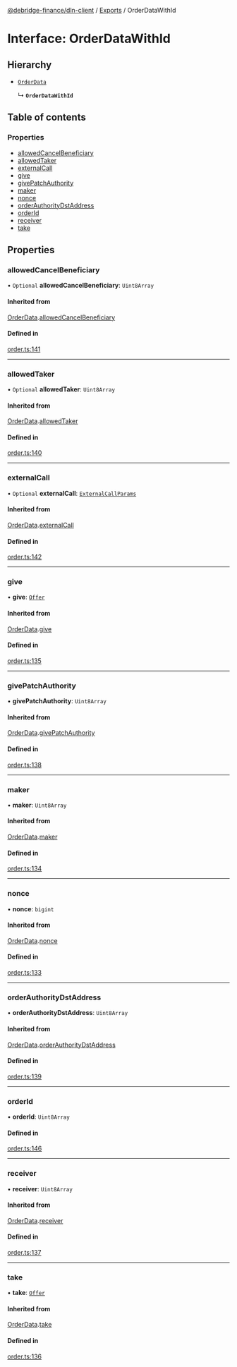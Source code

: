 [@debridge-finance/dln-client](../README.md) / [Exports](../modules.md) / OrderDataWithId

# Interface: OrderDataWithId

## Hierarchy

- [`OrderData`](OrderData.md)

  ↳ **`OrderDataWithId`**

## Table of contents

### Properties

- [allowedCancelBeneficiary](OrderDataWithId.md#allowedcancelbeneficiary)
- [allowedTaker](OrderDataWithId.md#allowedtaker)
- [externalCall](OrderDataWithId.md#externalcall)
- [give](OrderDataWithId.md#give)
- [givePatchAuthority](OrderDataWithId.md#givepatchauthority)
- [maker](OrderDataWithId.md#maker)
- [nonce](OrderDataWithId.md#nonce)
- [orderAuthorityDstAddress](OrderDataWithId.md#orderauthoritydstaddress)
- [orderId](OrderDataWithId.md#orderid)
- [receiver](OrderDataWithId.md#receiver)
- [take](OrderDataWithId.md#take)

## Properties

### allowedCancelBeneficiary

• `Optional` **allowedCancelBeneficiary**: `Uint8Array`

#### Inherited from

[OrderData](OrderData.md).[allowedCancelBeneficiary](OrderData.md#allowedcancelbeneficiary)

#### Defined in

[order.ts:141](https://github.com/debridge-finance/dln-ts-client/blob/dc0fd1b/src/order.ts#L141)

___

### allowedTaker

• `Optional` **allowedTaker**: `Uint8Array`

#### Inherited from

[OrderData](OrderData.md).[allowedTaker](OrderData.md#allowedtaker)

#### Defined in

[order.ts:140](https://github.com/debridge-finance/dln-ts-client/blob/dc0fd1b/src/order.ts#L140)

___

### externalCall

• `Optional` **externalCall**: [`ExternalCallParams`](ExternalCallParams.md)

#### Inherited from

[OrderData](OrderData.md).[externalCall](OrderData.md#externalcall)

#### Defined in

[order.ts:142](https://github.com/debridge-finance/dln-ts-client/blob/dc0fd1b/src/order.ts#L142)

___

### give

• **give**: [`Offer`](Offer.md)

#### Inherited from

[OrderData](OrderData.md).[give](OrderData.md#give)

#### Defined in

[order.ts:135](https://github.com/debridge-finance/dln-ts-client/blob/dc0fd1b/src/order.ts#L135)

___

### givePatchAuthority

• **givePatchAuthority**: `Uint8Array`

#### Inherited from

[OrderData](OrderData.md).[givePatchAuthority](OrderData.md#givepatchauthority)

#### Defined in

[order.ts:138](https://github.com/debridge-finance/dln-ts-client/blob/dc0fd1b/src/order.ts#L138)

___

### maker

• **maker**: `Uint8Array`

#### Inherited from

[OrderData](OrderData.md).[maker](OrderData.md#maker)

#### Defined in

[order.ts:134](https://github.com/debridge-finance/dln-ts-client/blob/dc0fd1b/src/order.ts#L134)

___

### nonce

• **nonce**: `bigint`

#### Inherited from

[OrderData](OrderData.md).[nonce](OrderData.md#nonce)

#### Defined in

[order.ts:133](https://github.com/debridge-finance/dln-ts-client/blob/dc0fd1b/src/order.ts#L133)

___

### orderAuthorityDstAddress

• **orderAuthorityDstAddress**: `Uint8Array`

#### Inherited from

[OrderData](OrderData.md).[orderAuthorityDstAddress](OrderData.md#orderauthoritydstaddress)

#### Defined in

[order.ts:139](https://github.com/debridge-finance/dln-ts-client/blob/dc0fd1b/src/order.ts#L139)

___

### orderId

• **orderId**: `Uint8Array`

#### Defined in

[order.ts:146](https://github.com/debridge-finance/dln-ts-client/blob/dc0fd1b/src/order.ts#L146)

___

### receiver

• **receiver**: `Uint8Array`

#### Inherited from

[OrderData](OrderData.md).[receiver](OrderData.md#receiver)

#### Defined in

[order.ts:137](https://github.com/debridge-finance/dln-ts-client/blob/dc0fd1b/src/order.ts#L137)

___

### take

• **take**: [`Offer`](Offer.md)

#### Inherited from

[OrderData](OrderData.md).[take](OrderData.md#take)

#### Defined in

[order.ts:136](https://github.com/debridge-finance/dln-ts-client/blob/dc0fd1b/src/order.ts#L136)
